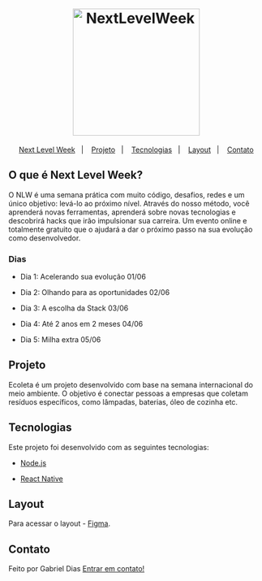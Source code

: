 <h1 align="center">
    <img alt="NextLevelWeek" title="#NextLevelWeek" src="https://raw.githubusercontent.com/DanielObara/NLW-1.0/c1a0101ed305530362b5120721c02f52a0026a29/.github/logo.svg" width="250px" />
</h1>

<p align="center">
  <a href="#-nlw">Next Level Week</a>&nbsp;&nbsp;&nbsp;|&nbsp;&nbsp;&nbsp;
  <a href="#-project">Projeto</a>&nbsp;&nbsp;&nbsp;|&nbsp;&nbsp;&nbsp;
  <a href="#-technologies">Tecnologias</a>&nbsp;&nbsp;&nbsp;|&nbsp;&nbsp;&nbsp;
  <a href="#-layout">Layout</a>&nbsp;&nbsp;&nbsp;|&nbsp;&nbsp;&nbsp;
  <a href="#-contact">Contato</a>
</p>

## O que é Next Level Week?

O NLW é uma semana prática com muito código, desafios, redes e um único objetivo: levá-lo ao próximo nível.
Através do nosso método, você aprenderá novas ferramentas, aprenderá sobre novas tecnologias e descobrirá hacks que irão impulsionar sua carreira.
Um evento online e totalmente gratuito que o ajudará a dar o próximo passo na sua evolução como desenvolvedor.

### Dias

- Dia 1: Acelerando sua evolução 01/06

- Dia 2: Olhando para as oportunidades 02/06

- Dia 3: A escolha da Stack 03/06

- Dia 4: Até 2 anos em 2 meses 04/06

- Dia 5: Milha extra 05/06

## Projeto

Ecoleta é um projeto desenvolvido com base na semana internacional do meio ambiente.
O objetivo é conectar pessoas a empresas que coletam resíduos específicos, como lâmpadas, baterias, óleo de cozinha etc.

## Tecnologias

Este projeto foi desenvolvido com as seguintes tecnologias:

- [Node.js](https://nodejs.org/en/)

- [React Native](https://reactnative.dev/)

## Layout

Para acessar o layout - [Figma](https://www.figma.com/file/1SxgOMojOB2zYT0Mdk28lB/).

## Contato

Feito por Gabriel Dias [Entrar em contato!](https://www.linkedin.com/in/gabriel-dias-990472190/)